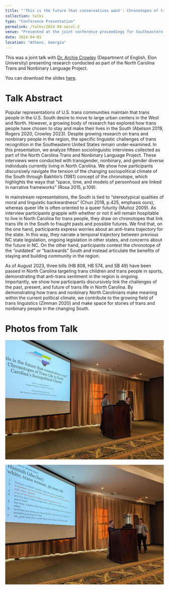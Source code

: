 ```yaml
---
title: "'This is the future that conservatives want': Chronotopes of trans life in North Carolina's sociopolitical climate"
collection: talks
type: "Conference Presentation"
permalink: /talks/2024-04-secol-2
venue: "Presented at the joint conference proceedings for Southeastern Conference on Linguistics 91 and Language Variety in the South V"
date: 2024-04-01
location: "Athens, Georgia"
---
```


This was a joint talk with [Dr. Archie Crowley](https://www.archiecrowley.com/) (Department of English, Elon University) presenting research conducted as part of the North Carolina Trans and Nonbinary Language Project.

You can download the slides [here](http://hmkinsler.github.io/files/SECOL_LAVIS_presentation_2.pdf).

Talk Abstract
======

Popular representations of U.S. trans communities maintain that trans people in the U.S. South desire to move to large urban centers in the West and North. However, a growing body of research has explored how trans people have chosen to stay and make their lives in the South (Abelson 2019, Rogers 2020, Crowley 2023). Despite growing research on trans and nonbinary people in the region, the specific linguistic challenges of trans recognition in the Southeastern United States remain under-examined. In this presentation, we analyze fifteen sociolinguistic interviews collected as part of the North Carolina Trans and Nonbinary Language Project. These interviews were conducted with transgender, nonbinary, and gender diverse individuals currently living in North Carolina. We show how participants discursively navigate the tension of the changing sociopolitical climate of the South through Bakhtin’s (1981) concept of the chronotope, which highlights the ways that “space, time, and models of personhood are linked in narrative frameworks” (Rosa 2015, p.109).

In mainstream representations, the South is tied to “stereotypical qualities of moral and linguistic backwardness” (Chun 2018, p.425, emphasis ours), whereas queer life is often oriented to a queer futurity (Muñoz 2009). As interview participants grapple with whether or not it will remain hospitable to live in North Carolina for trans people, they draw on chronotopes that link trans life in the South to fraught pasts and possible futures. We find that, on the one hand, participants express worries about an anti-trans trajectory for the state. In this way, they narrate a temporal trajectory between previous NC state legislation, ongoing legislation in other states, and concerns about the future in NC. On the other hand, participants contest the chronotope of the “outdated” or “backwards” South and instead articulate the benefits of staying and building community in the region. 

As of August 2023, three bills (HB 808, HB 574, and SB 49) have been passed in North Carolina targeting trans children and trans people in sports, demonstrating that anti-trans sentiment in the region is ongoing. Importantly, we show how participants discursively link the challenges of the past, present, and future of trans life in North Carolina. By demonstrating how trans and nonbinary North Carolinians make meaning within the current political climate, we contribute to the growing field of trans linguistics (Zimman 2020) and make space for stories of trans and nonbinary people in the changing South. 

Photos from Talk
======

![Dr. Archie Crowley and Haley Kinsler are depicted behind a podium introducing their talk. A projector screen to the left of the podium features the first slide of their presentation with a title of the talk.](/images/research/chronotopes-talk-photo-2.jpg)

![Haley Kinsler is pictured speaking behind the podium while they present a slide from the presentation. Dr. Archie Crowley stands to the right side of the podium.](/images/research/chronotopes-talk-photo-1.jpg)